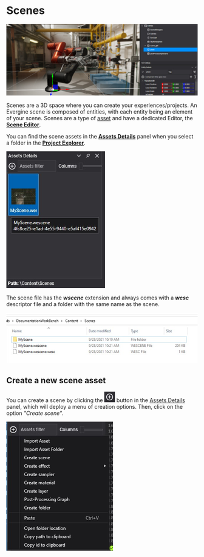 # Scenes

![Scenes](images/scenes.jpg)

Scenes are a 3D space where you can create your experiences/projects. An Evergine scene is composed of entities, with each entity being an element of your scene. Scenes are a type of [asset](index.md) and have a dedicated Editor, the [**Scene Editor**]().

You can find the scene assets in the [**Assets Details**](../interface.md) panel when you select a folder in the [**Project Explorer**](../interface.md).

![Scene asset](images/sceneAsset.jpg)

The scene file has the **_wscene_** extension and always comes with a **_wesc_** descriptor file and a folder with the same name as the scene.

![Scene files](images/sceneFiles.jpg)

## Create a new scene asset

You can create a scene by clicking the ![Plus Icon](images/plusIcon.jpg) button in the [Assets Details](../interface.md) panel, which will deploy a menu of creation options. Then, click on the option _"Create scene"_.

![Create new scene menu option](images/AssetsDetailsMenu.jpg)